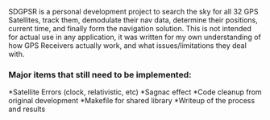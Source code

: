 SDGPSR is a personal development project to search the sky for all 32 GPS Satellites, track them, demodulate their nav data, determine their positions, current time, and finally form the navigation solution. 
This is not intended for actual use in any application, it was written for my own understanding of how GPS Receivers actually work, and what issues/limitations they deal with. 

### Major items that still need to be implemented:

*Satellite Errors (clock, relativistic, etc)
*Sagnac effect
*Code cleanup from original development
*Makefile for shared library
*Writeup of the process and results
